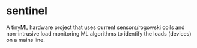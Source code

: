 # sentinel
A tinyML hardware project that uses current sensors/rogowski coils and non-intrusive load monitoring ML algorithms to identify the loads (devices) on a mains line.
